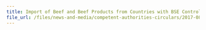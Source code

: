 ```yaml
---
title: Import of Beef and Beef Products from Countries with BSE Controlled-Risk Status 
file_url: /files/news-and-media/competent-authorities-circulars/2017-08-04-CA.pdf
---
```

